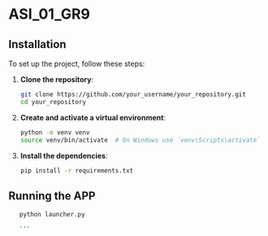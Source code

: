 # ASI_01_GR9

## Installation

To set up the project, follow these steps:

1. **Clone the repository**:
    ```bash
    git clone https://github.com/your_username/your_repository.git
    cd your_repository
    ```

2. **Create and activate a virtual environment**:
    ```bash
    python -m venv venv
    source venv/bin/activate  # On Windows use `venv\Scripts\activate`
    ```

3. **Install the dependencies**:
    ```bash
    pip install -r requirements.txt
    
    ```

## Running the APP
 ```bash
    python launcher.py
    
    ```
